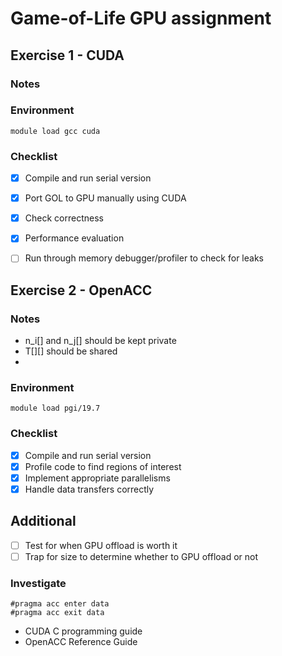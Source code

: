 # Game-of-Life GPU assignment


## Exercise 1 - CUDA
### Notes

### Environment
```
module load gcc cuda
```

### Checklist
- [x] Compile and run serial version
- [x] Port GOL to GPU manually using CUDA
- [x] Check correctness
- [x] Performance evaluation
- [ ] Run through memory debugger/profiler to check for leaks


## Exercise 2 - OpenACC
### Notes
- n_i[] and n_j[] should be kept private
- T[][] should be shared
- 
### Environment
```
module load pgi/19.7
```

### Checklist
- [x] Compile and run serial version
- [x] Profile code to find regions of interest
- [x] Implement appropriate parallelisms
- [x] Handle data transfers correctly

## Additional
- [ ] Test for when GPU offload is worth it
- [ ] Trap for size to determine whether to GPU offload or not

### Investigate
```
#pragma acc enter data
#pragma acc exit data
```
- CUDA C programming guide
- OpenACC Reference Guide

